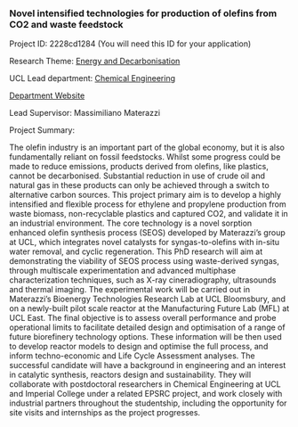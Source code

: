 ### Novel intensified technologies for production of olefins from CO2 and waste feedstock

Project ID: 2228cd1284
(You will need this ID for your application)

Research Theme: [Energy and Decarbonisation](../themes/energy and-decarbonisation.md)

UCL Lead department: [Chemical Engineering](../departments/chemical-engineering.md)

[Department Website](https://www.ucl.ac.uk/chemical-engineering)

Lead Supervisor: Massimiliano Materazzi

Project Summary:

The olefin industry is an important part of the global economy, but it is also fundamentally reliant on fossil feedstocks. Whilst some progress could be made to reduce emissions, products derived from olefins, like plastics, cannot be decarbonised. Substantial reduction in use of crude oil and natural gas in these products can only be achieved through a switch to alternative carbon sources. 
This project primary aim is to develop a highly intensified and flexible process for ethylene and propylene production from waste biomass, non-recyclable plastics and captured CO2, and validate it in an industrial environment. The core technology is a novel sorption enhanced olefin synthesis process (SEOS) developed by Materazzi’s group at UCL, which integrates novel catalysts for syngas-to-olefins with in-situ water removal, and cyclic regeneration. 
This PhD research will aim at demonstrating the viability of SEOS process using waste-derived syngas, through multiscale experimentation and advanced multiphase characterization techniques, such as X-ray cineradiography, ultrasounds and thermal imaging. The experimental work will be carried out in Materazzi’s Bioenergy Technologies Research Lab at UCL Bloomsbury, and on a newly-built pilot scale reactor at the Manufacturing Future Lab (MFL) at UCL East. The final objective is to assess overall performance and probe operational limits to facilitate detailed design and optimisation of a range of future biorefinery technology options. These information will be then used to develop reactor models to design and optimise the full process, and inform techno-economic and Life Cycle Assessment analyses. 
The successful candidate will have a background in engineering and an interest in catalytic synthesis, reactors design and sustainability. They will collaborate with postdoctoral researchers in Chemical Engineering at UCL and Imperial College under a related EPSRC project, and work closely with industrial partners throughout the studentship, including the opportunity for site visits and internships as the project progresses.
